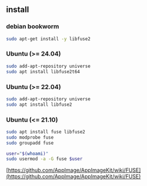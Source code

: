 ## install

### debian bookworm

```sh
sudo apt-get install -y libfuse2
```

### Ubuntu (>= 24.04)

```sh
sudo add-apt-repository universe
sudo apt install libfuse2t64
```

### Ubuntu (>= 22.04)

```sh
sudo add-apt-repository universe
sudo apt install libfuse2
```

### Ubuntu (<= 21.10)

```sh
sudo apt install fuse libfuse2
sudo modprobe fuse
sudo groupadd fuse

user="$(whoami)"
sudo usermod -a -G fuse $user
```

[https://github.com/AppImage/AppImageKit/wiki/FUSE](https://github.com/AppImage/AppImageKit/wiki/FUSE)
